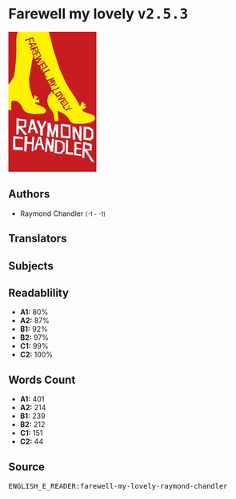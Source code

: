 # Farewell my lovely <kbd>v2.5.3</kbd>

![](./cover.medium.jpg "")

## Authors


 - Raymond Chandler <small>(-1 - -1)</small>

## Translators



## Subjects



## Readablility


 - **A1:** 80%
 - **A2:** 87%
 - **B1:** 92%
 - **B2:** 97%
 - **C1:** 99%
 - **C2:** 100%

## Words Count


 - **A1:** 401
 - **A2:** 214
 - **B1:** 239
 - **B2:** 212
 - **C1:** 151
 - **C2:** 44

## Source


<kbd>ENGLISH_E_READER:farewell-my-lovely-raymond-chandler</kbd>
